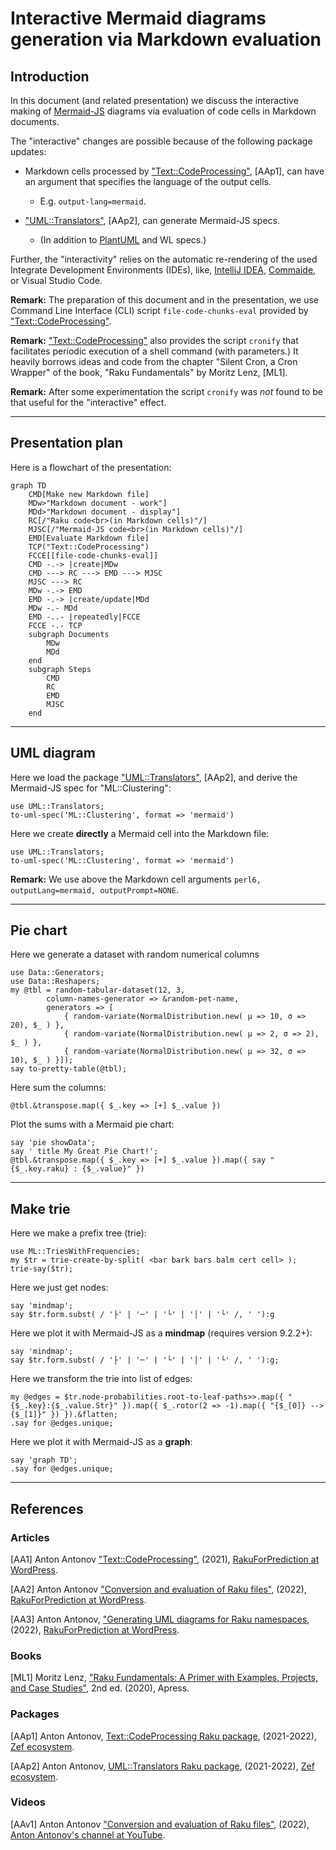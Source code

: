 # Interactive Mermaid diagrams generation via Markdown evaluation

## Introduction 

In this document (and related presentation) we discuss the interactive making of
[Mermaid-JS](https://mermaid-js.github.io/mermaid/) diagrams
via evaluation of code cells in Markdown documents.

The "interactive" changes are possible because of the following package updates:

- Markdown cells processed by ["Text::CodeProcessing"](https://raku.land/zef:antononcube/Text::CodeProcessing), [AAp1],
  can have an argument that specifies the language of the output cells.
  - E.g. `output-lang=mermaid`.

- ["UML::Translators"](https://raku.land/zef:antononcube/UML::Translators), [AAp2], can generate
  Mermaid-JS specs.
  - (In addition to [PlantUML](https://plantuml.com) and WL specs.)

Further, the "interactivity" relies on the automatic re-rendering of the used
Integrate Development Environments (IDEs), like, 
[IntelliJ IDEA](https://www.jetbrains.com/idea/), 
[Commaide](https://commaide.com), or 
Visual Studio Code.

**Remark:** The preparation of this document and in the presentation, we use Command Line Interface (CLI) script
`file-code-chunks-eval` provided by
["Text::CodeProcessing"](https://raku.land/zef:antononcube/Text::CodeProcessing).

**Remark:** ["Text::CodeProcessing"](https://raku.land/zef:antononcube/Text::CodeProcessing)
also provides the script `cronify` that facilitates periodic execution of a shell command (with parameters.)
It heavily borrows ideas and code from the chapter "Silent Cron, a Cron Wrapper" of the book,
"Raku Fundamentals" by Moritz Lenz, [ML1]. 

**Remark:** After some experimentation the script `cronify` was *not* found to
be that useful for the "interactive" effect.  

-------

## Presentation plan

Here is a flowchart of the presentation:

```mermaid
graph TD
    CMD[Make new Markdown file]
    MDw>"Markdown document - work"]
    MDd>"Markdown document - display"]
    RC[/"Raku code<br>(in Markdown cells)"/]
    MJSC[/"Mermaid-JS code<br>(in Markdown cells)"/]
    EMD[Evaluate Markdown file]
    TCP("Text::CodeProcessing")
    FCCE[[file-code-chunks-eval]]
    CMD -.-> |create|MDw
    CMD ---> RC ---> EMD ---> MJSC
    MJSC ---> RC
    MDw -.-> EMD
    EMD -.-> |create/update|MDd
    MDw -.- MDd
    EMD -..- |repeatedly|FCCE
    FCCE -.- TCP
    subgraph Documents
        MDw
        MDd
    end
    subgraph Steps
        CMD
        RC
        EMD
        MJSC
    end    
```

-------

## UML diagram

Here we load the package 
["UML::Translators"](https://raku.land/zef:antononcube/UML::Translators), [AAp2],
and derive the Mermaid-JS spec for "ML::Clustering":

```perl6
use UML::Translators;
to-uml-spec('ML::Clustering', format => 'mermaid')
```

Here we create **directly** a Mermaid cell into the Markdown file:

```perl6, outputLang=mermaid, outputPrompt=NONE
use UML::Translators;
to-uml-spec('ML::Clustering', format => 'mermaid')
```

**Remark:** We use above the Markdown cell arguments `perl6, outputLang=mermaid, outputPrompt=NONE`. 

------

## Pie chart

Here we generate a dataset with random numerical columns

```perl6
use Data::Generators;
use Data::Reshapers;
my @tbl = random-tabular-dataset(12, 3, 
        column-names-generator => &random-pet-name, 
        generators => [
            { random-variate(NormalDistribution.new( µ => 10, σ => 20), $_ ) },
            { random-variate(NormalDistribution.new( µ => 2, σ => 2), $_ ) },
            { random-variate(NormalDistribution.new( µ => 32, σ => 10), $_ ) }]);
say to-pretty-table(@tbl);
```

Here sum the columns:

```perl6
@tbl.&transpose.map({ $_.key => [+] $_.value })
```

Plot the sums with a Mermaid pie chart:

```perl6, outputLang=mermaid, outputPrompt=NONE
say 'pie showData';
say ' title My Great Pie Chart!';
@tbl.&transpose.map({ $_.key => [+] $_.value }).map({ say " {$_.key.raku} : {$_.value}" })
```

------

## Make trie 

Here we make a prefix tree (trie):

```perl6
use ML::TriesWithFrequencies;
my $tr = trie-create-by-split( <bar bark bars balm cert cell> );
trie-say($tr);
```

Here we just get nodes:

```perl6, outputPrompt=NONE
say 'mindmap';
say $tr.form.subst( / '├' | '─' | '└' | '│' | '└' /, ' '):g
```

Here we plot it with Mermaid-JS as a **mindmap** (requires version 9.2.2+):

```perl6, outputLang=mermaid, outputPrompt=NONE, eval=FALSE
say 'mindmap';
say $tr.form.subst( / '├' | '─' | '└' | '│' | '└' /, ' '):g;
```

Here we transform the trie into list of edges:

```perl6
my @edges = $tr.node-probabilities.root-to-leaf-paths>>.map({ "{$_.key}:{$_.value.Str}" }).map({ $_.rotor(2 => -1).map({ "{$_[0]} --> {$_[1]}" }) }).&flatten;
.say for @edges.unique; 
```

Here we plot it with Mermaid-JS as a **graph**:

```perl6, outputLang=mermaid, outputPrompt=NONE
say 'graph TD';
.say for @edges.unique; 
```

------

## References

### Articles

[AA1] Anton Antonov
["Text::CodeProcessing"](https://rakuforprediction.wordpress.com/2021/07/13/raku-textcodeprocessing/),
(2021),
[RakuForPrediction at WordPress](https://rakuforprediction.wordpress.com/2022/11/05/conversion-and-evaluation-of-raku-files/).

[AA2] Anton Antonov
["Conversion and evaluation of Raku files"](https://rakuforprediction.wordpress.com/2022/11/05/conversion-and-evaluation-of-raku-files/),
(2022),
[RakuForPrediction at WordPress](https://rakuforprediction.wordpress.com/2022/11/05/conversion-and-evaluation-of-raku-files/).

[AA3] Anton Antonov,
["Generating UML diagrams for Raku namespaces](https://rakuforprediction.wordpress.com/2022/06/12/generating-uml-diagrams-for-raku-namespaces/),
(2022),
[RakuForPrediction at WordPress](https://rakuforprediction.wordpress.com/2022/11/05/conversion-and-evaluation-of-raku-files/).

### Books

[ML1] Moritz Lenz,
["Raku Fundamentals: A Primer with Examples, Projects, and Case Studies"](https://www.google.com/books/edition/Raku_Fundamentals/MvyRzQEACAAJ?hl=en),
2nd ed.
(2020),
Apress.

### Packages

[AAp1] Anton Antonov,
[Text::CodeProcessing Raku package](https://raku.land/zef:antononcube/Text::CodeProcessing),
(2021-2022),
[Zef ecosystem](https://raku.land/zef:antononcube).

[AAp2] Anton Antonov,
[UML::Translators Raku package](https://raku.land/zef:antononcube/UML::Translators),
(2021-2022),
[Zef ecosystem](https://raku.land/zef:antononcube).

### Videos

[AAv1] Anton Antonov
["Conversion and evaluation of Raku files"](https://www.youtube.com/watch?v=GJO7YqjGn6o),
(2022),
[Anton Antonov's channel at YouTube](https://www.youtube.com/@AAA4prediction).